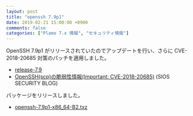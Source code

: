 ```yaml
---
layout: post
title: "openssh 7.9p1"
date: 2019-02-21 15:00:00 +0900
comments: false
categories: ["Plamo 7.x 情報", "セキュリティ情報"]
---
```

OpenSSH 7.9p1 がリリースされていたのでアップデートを行い、さらに CVE-2018-20685 対策のパッチを適用しました。
<!-- OpenSSH にセキュリティホールが発見されています。詳しくは以下をご覧ください。 -->

* [release-7.9](http://www.openssh.com/txt/release-7.9)
* [OpenSSH(scp)の脆弱性情報(Important: CVE-2018-20685)](https://security.sios.com/vulnerability/openssh-security-vulnerability-20190111.html) (SIOS SECURITY BLOG)

パッケージをリリースしました。

* [openssh-7.9p1-x86_64-B2.txz](http://repository.plamolinux.org/pub/linux/Plamo/Plamo-7.x/x86_64/plamo/01_minimum/openssh-7.9p1-x86_64-B2.txz)
